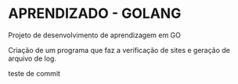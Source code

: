# APRENDIZADO - GOLANG

Projeto de desenvolvimento de aprendizagem em GO

Criação de um programa que faz a verificação de sites e geração de arquivo de log.

teste de commit